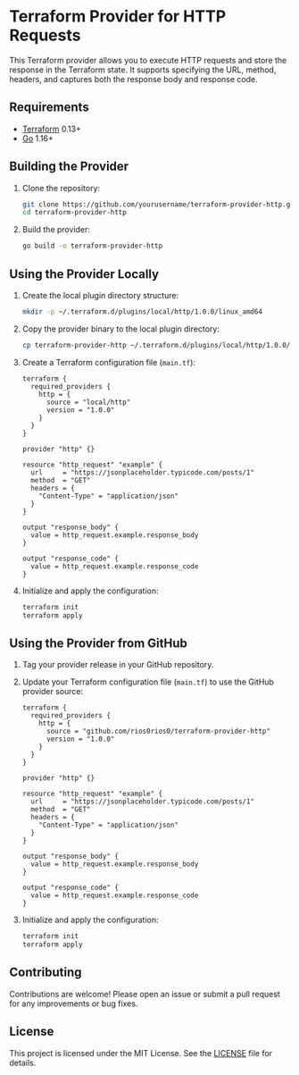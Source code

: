 # Terraform Provider for HTTP Requests

This Terraform provider allows you to execute HTTP requests and store the response in the Terraform state. It supports specifying the URL, method, headers, and captures both the response body and response code.

## Requirements

- [Terraform](https://www.terraform.io/downloads.html) 0.13+
- [Go](https://golang.org/doc/install) 1.16+

## Building the Provider

1. Clone the repository:

   ```sh
   git clone https://github.com/yourusername/terraform-provider-http.git
   cd terraform-provider-http
   ```

2. Build the provider:

   ```sh
   go build -o terraform-provider-http
   ```

## Using the Provider Locally

1. Create the local plugin directory structure:

   ```sh
   mkdir -p ~/.terraform.d/plugins/local/http/1.0.0/linux_amd64
   ```

2. Copy the provider binary to the local plugin directory:

   ```sh
   cp terraform-provider-http ~/.terraform.d/plugins/local/http/1.0.0/linux_amd64/
   ```

3. Create a Terraform configuration file (`main.tf`):

   ```hcl
   terraform {
     required_providers {
       http = {
         source = "local/http"
         version = "1.0.0"
       }
     }
   }

   provider "http" {}

   resource "http_request" "example" {
     url     = "https://jsonplaceholder.typicode.com/posts/1"
     method  = "GET"
     headers = {
       "Content-Type" = "application/json"
     }
   }

   output "response_body" {
     value = http_request.example.response_body
   }

   output "response_code" {
     value = http_request.example.response_code
   }
   ```

4. Initialize and apply the configuration:

   ```sh
   terraform init
   terraform apply
   ```

## Using the Provider from GitHub

1. Tag your provider release in your GitHub repository.

2. Update your Terraform configuration file (`main.tf`) to use the GitHub provider source:

   ```hcl
   terraform {
     required_providers {
       http = {
         source = "github.com/rios0rios0/terraform-provider-http"
         version = "1.0.0"
       }
     }
   }

   provider "http" {}

   resource "http_request" "example" {
     url     = "https://jsonplaceholder.typicode.com/posts/1"
     method  = "GET"
     headers = {
       "Content-Type" = "application/json"
     }
   }

   output "response_body" {
     value = http_request.example.response_body
   }

   output "response_code" {
     value = http_request.example.response_code
   }
   ```

3. Initialize and apply the configuration:

   ```sh
   terraform init
   terraform apply
   ```

## Contributing

Contributions are welcome! Please open an issue or submit a pull request for any improvements or bug fixes.

## License

This project is licensed under the MIT License. See the [LICENSE](LICENSE) file for details.
